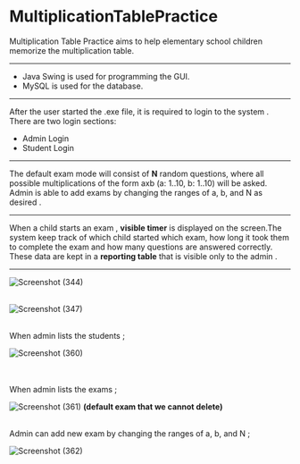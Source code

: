 # MultiplicationTablePractice
Multiplication Table Practice aims to help elementary school children memorize the multiplication table.
<hr style = "height=1px">
<ul>
  <li>Java Swing is used for programming the GUI.</li>
  <li>MySQL is used for the database.</li>
</ul>

<hr style = "height=1px">

After the user started the .exe file, it is required to login to the system . There are two login sections: 
<ul>
  <li>Admin Login</li>
  <li>Student Login</li>
</ul>
<hr style = "height=1px">

The default exam mode will consist of <strong>N</strong> random questions, where all possible multiplications of the form axb (a: 1..10, b: 1..10) will be asked. Admin is able to add exams by changing the ranges of a, b, and N as desired .
<hr style = "height=1px">

When a child starts an exam , <strong>visible timer</strong> is displayed on the screen.The system keep track of which child started which exam, how long it took them to complete the exam and how many questions are answered correctly. These data are kept in a <strong>reporting table</strong> that is visible only to the admin .

<hr style = "height=1px">

![Screenshot (344)](https://github.com/bakhishh/MultiplicationTablePractice/assets/108024700/393582c3-0c9e-4cd9-8df9-e489b8500d73)
<br/><br/>


![Screenshot (347)](https://github.com/bakhishh/MultiplicationTablePractice/assets/108024700/178345ba-1e1a-4a3f-8ff3-a7b3a54e5105)
<br/><br/>


When admin lists the students ;

![Screenshot (360)](https://github.com/bakhishh/MultiplicationTablePractice/assets/108024700/df6c5a7b-0d63-4e53-bbf3-e5e4f75de047)


<br/><br/>
When admin lists the exams ;

![Screenshot (361)](https://github.com/bakhishh/MultiplicationTablePractice/assets/108024700/fd449945-3fd7-4e78-b42d-94a0817652fb)
<strong>(default exam that we cannot delete)</strong>
<br/><br/>


Admin can add new exam by changing the ranges of a, b, and N ;

![Screenshot (362)](https://github.com/bakhishh/MultiplicationTablePractice/assets/108024700/64fd76b1-042b-4555-9a88-aecfdcfdc392)
